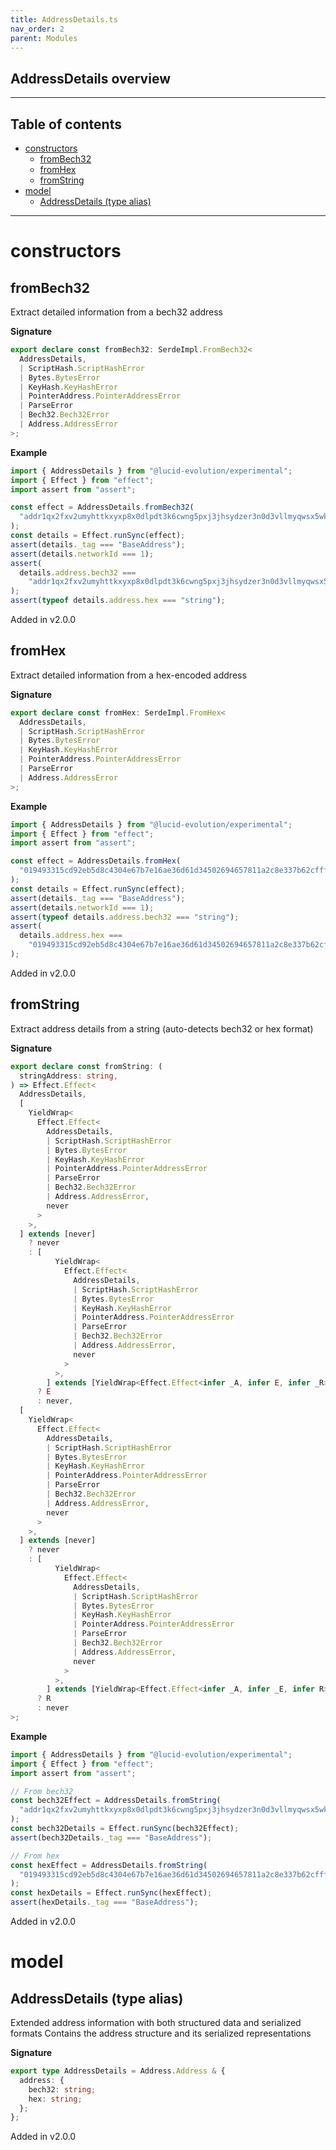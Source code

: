 ```yaml
---
title: AddressDetails.ts
nav_order: 2
parent: Modules
---
```


## AddressDetails overview

---

<h2 class="text-delta">Table of contents</h2>

- [constructors](#constructors)
  - [fromBech32](#frombech32)
  - [fromHex](#fromhex)
  - [fromString](#fromstring)
- [model](#model)
  - [AddressDetails (type alias)](#addressdetails-type-alias)

---

# constructors

## fromBech32

Extract detailed information from a bech32 address

**Signature**

```ts
export declare const fromBech32: SerdeImpl.FromBech32<
  AddressDetails,
  | ScriptHash.ScriptHashError
  | Bytes.BytesError
  | KeyHash.KeyHashError
  | PointerAddress.PointerAddressError
  | ParseError
  | Bech32.Bech32Error
  | Address.AddressError
>;
```

**Example**

```ts
import { AddressDetails } from "@lucid-evolution/experimental";
import { Effect } from "effect";
import assert from "assert";

const effect = AddressDetails.fromBech32(
  "addr1qx2fxv2umyhttkxyxp8x0dlpdt3k6cwng5pxj3jhsydzer3n0d3vllmyqwsx5wktcd8cc3sq835lu7drv2xwl2wywfgse35a3x",
);
const details = Effect.runSync(effect);
assert(details._tag === "BaseAddress");
assert(details.networkId === 1);
assert(
  details.address.bech32 ===
    "addr1qx2fxv2umyhttkxyxp8x0dlpdt3k6cwng5pxj3jhsydzer3n0d3vllmyqwsx5wktcd8cc3sq835lu7drv2xwl2wywfgse35a3x",
);
assert(typeof details.address.hex === "string");
```

Added in v2.0.0

## fromHex

Extract detailed information from a hex-encoded address

**Signature**

```ts
export declare const fromHex: SerdeImpl.FromHex<
  AddressDetails,
  | ScriptHash.ScriptHashError
  | Bytes.BytesError
  | KeyHash.KeyHashError
  | PointerAddress.PointerAddressError
  | ParseError
  | Address.AddressError
>;
```

**Example**

```ts
import { AddressDetails } from "@lucid-evolution/experimental";
import { Effect } from "effect";
import assert from "assert";

const effect = AddressDetails.fromHex(
  "019493315cd92eb5d8c4304e67b7e16ae36d61d34502694657811a2c8e337b62cfff6403a06a3acbc34f8c46003c69fe79a3628cefa9c47251",
);
const details = Effect.runSync(effect);
assert(details._tag === "BaseAddress");
assert(details.networkId === 1);
assert(typeof details.address.bech32 === "string");
assert(
  details.address.hex ===
    "019493315cd92eb5d8c4304e67b7e16ae36d61d34502694657811a2c8e337b62cfff6403a06a3acbc34f8c46003c69fe79a3628cefa9c47251",
);
```

Added in v2.0.0

## fromString

Extract address details from a string (auto-detects bech32 or hex format)

**Signature**

```ts
export declare const fromString: (
  stringAddress: string,
) => Effect.Effect<
  AddressDetails,
  [
    YieldWrap<
      Effect.Effect<
        AddressDetails,
        | ScriptHash.ScriptHashError
        | Bytes.BytesError
        | KeyHash.KeyHashError
        | PointerAddress.PointerAddressError
        | ParseError
        | Bech32.Bech32Error
        | Address.AddressError,
        never
      >
    >,
  ] extends [never]
    ? never
    : [
          YieldWrap<
            Effect.Effect<
              AddressDetails,
              | ScriptHash.ScriptHashError
              | Bytes.BytesError
              | KeyHash.KeyHashError
              | PointerAddress.PointerAddressError
              | ParseError
              | Bech32.Bech32Error
              | Address.AddressError,
              never
            >
          >,
        ] extends [YieldWrap<Effect.Effect<infer _A, infer E, infer _R>>]
      ? E
      : never,
  [
    YieldWrap<
      Effect.Effect<
        AddressDetails,
        | ScriptHash.ScriptHashError
        | Bytes.BytesError
        | KeyHash.KeyHashError
        | PointerAddress.PointerAddressError
        | ParseError
        | Bech32.Bech32Error
        | Address.AddressError,
        never
      >
    >,
  ] extends [never]
    ? never
    : [
          YieldWrap<
            Effect.Effect<
              AddressDetails,
              | ScriptHash.ScriptHashError
              | Bytes.BytesError
              | KeyHash.KeyHashError
              | PointerAddress.PointerAddressError
              | ParseError
              | Bech32.Bech32Error
              | Address.AddressError,
              never
            >
          >,
        ] extends [YieldWrap<Effect.Effect<infer _A, infer _E, infer R>>]
      ? R
      : never
>;
```

**Example**

```ts
import { AddressDetails } from "@lucid-evolution/experimental";
import { Effect } from "effect";
import assert from "assert";

// From bech32
const bech32Effect = AddressDetails.fromString(
  "addr1qx2fxv2umyhttkxyxp8x0dlpdt3k6cwng5pxj3jhsydzer3n0d3vllmyqwsx5wktcd8cc3sq835lu7drv2xwl2wywfgse35a3x",
);
const bech32Details = Effect.runSync(bech32Effect);
assert(bech32Details._tag === "BaseAddress");

// From hex
const hexEffect = AddressDetails.fromString(
  "019493315cd92eb5d8c4304e67b7e16ae36d61d34502694657811a2c8e337b62cfff6403a06a3acbc34f8c46003c69fe79a3628cefa9c47251",
);
const hexDetails = Effect.runSync(hexEffect);
assert(hexDetails._tag === "BaseAddress");
```

Added in v2.0.0

# model

## AddressDetails (type alias)

Extended address information with both structured data and serialized formats
Contains the address structure and its serialized representations

**Signature**

```ts
export type AddressDetails = Address.Address & {
  address: {
    bech32: string;
    hex: string;
  };
};
```

Added in v2.0.0
